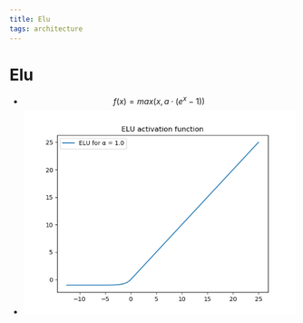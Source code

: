 ```yaml
---
title: Elu
tags: architecture 
---
```


# Elu
- $$f(x) = max(x, a \cdot (e^x-1))$$
- ![](assets/Pasted%20image%2020220626151712.png)


























